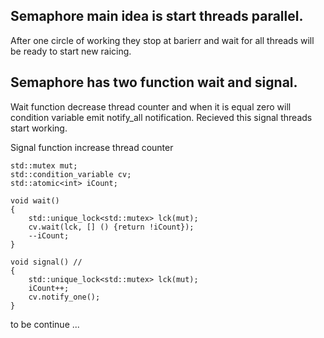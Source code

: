 ## Semaphore main idea is start threads parallel. 
After one circle of working they stop at barierr and wait for all threads will be ready to start new raicing. 
## Semaphore has two function wait and signal.
  Wait function decrease thread counter and when it is equal zero will condition variable emit notify_all notification. Recieved this signal threads start working.
  
  Signal function increase thread counter 
  
```
std::mutex mut;
std::condition_variable cv;
std::atomic<int> iCount;

void wait()
{
    std::unique_lock<std::mutex> lck(mut);
    cv.wait(lck, [] () {return !iCount});    
    --iCount;
}

void signal() // 
{
    std::unique_lock<std::mutex> lck(mut);
    iCount++;        
    cv.notify_one(); 
}
```

to be continue ...

